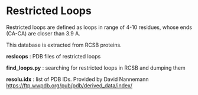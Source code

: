 # Restricted Loops

Restricted loops are defined as loops in range of 4-10 residues, whose ends (CA-CA) are closer than 3.9 A.

This database is extracted from RCSB proteins.

**resloops** : PDB files of restricted loops

**find_loops.py** : searching for restricted loops in RCSB and dumping them

**resolu.idx** : list of PDB IDs. Provided by David Nannemann https://ftp.wwpdb.org/pub/pdb/derived_data/index/
